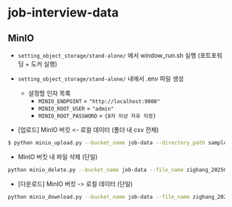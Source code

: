 # job-interview-data

## MinIO
- `setting_object_storage/stand-alone/` 에서 window_run.sh 실행 (포트포워딩 + 도커 실행)
- `setting_object_storage/stand-alone/` 내에서 .env 파일 생성
    - 설정할 인자 목록
        - `MINIO_ENDPOINT` = `"http://localhost:9000"`
        - `MINIO_ROOT_USER` = `"admin"`
        - `MINIO_ROOT_PASSWORD` = `{8자 이상 자유 지정}`

- [업로드] MinIO 버킷 <- 로컬 데이터 (폴더 내 csv 전체)
```bash
$ python minio_upload.py --bucket_name job-data --directory_path sample_data/20250220
```

- MinIO 버킷 내 파일 삭제 (단일)
```bash
python minio_delete.py --bucket_name job-data --file_name zighang_20250220.csv
```

- [다운로드] MinIO 버킷 -> 로컬 데이터 (단일)
```bash
python minio_download.py --bucket_name job-data --file_name zighang_20250220.csv
```